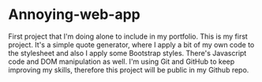 # Annoying-web-app
First project that I'm doing alone to include in my portfolio.
This is my first project. It's a simple quote generator, where I apply a bit of my own code to the stylesheet and also I apply some Bootstrap styles. There's Javascript code and DOM manipulation as well.
I'm using Git and GitHub to keep improving my skills, therefore this project will be public in my Github repo.
